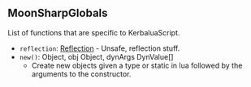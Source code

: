## MoonSharpGlobals

List of functions that are specific to KerbaluaScript.

- `reflection`: [Reflection](Reflection.md) - Unsafe, reflection stuff.
- `new()`: Object, obj Object, dynArgs DynValue[]
  - Create new objects given a type or static in lua followed by the arguments to the constructor.
